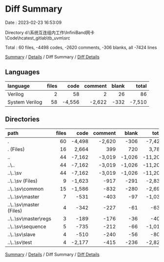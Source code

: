 # Diff Summary

Date : 2023-02-23 16:53:09

Directory d:\\系统互连组内工作\\InfiniBand网卡\\Code\\hcatest_gitlab\\tb_uvm\\src

Total : 60 files,  -4498 codes, -2620 comments, -306 blanks, all -7424 lines

[Summary](results.md) / [Details](details.md) / Diff Summary / [Diff Details](diff-details.md)

## Languages
| language | files | code | comment | blank | total |
| :--- | ---: | ---: | ---: | ---: | ---: |
| Verilog | 2 | 58 | 2 | 26 | 86 |
| System Verilog | 58 | -4,556 | -2,622 | -332 | -7,510 |

## Directories
| path | files | code | comment | blank | total |
| :--- | ---: | ---: | ---: | ---: | ---: |
| . | 60 | -4,498 | -2,620 | -306 | -7,424 |
| . (Files) | 16 | 2,664 | 399 | 720 | 3,783 |
| .. | 44 | -7,162 | -3,019 | -1,026 | -11,207 |
| ..\\.. | 44 | -7,162 | -3,019 | -1,026 | -11,207 |
| ..\\..\\sv | 44 | -7,162 | -3,019 | -1,026 | -11,207 |
| ..\\..\\sv (Files) | 9 | -1,623 | -917 | -291 | -2,831 |
| ..\\..\\sv\\common | 15 | -1,586 | -832 | -280 | -2,698 |
| ..\\..\\sv\\master | 7 | -531 | -403 | -97 | -1,031 |
| ..\\..\\sv\\master (Files) | 4 | -342 | -227 | -61 | -630 |
| ..\\..\\sv\\master\\regs | 3 | -189 | -176 | -36 | -401 |
| ..\\..\\sv\\sequence | 5 | -735 | -212 | -66 | -1,013 |
| ..\\..\\sv\\slave | 4 | -510 | -240 | -56 | -806 |
| ..\\..\\sv\\test | 4 | -2,177 | -415 | -236 | -2,828 |

[Summary](results.md) / [Details](details.md) / Diff Summary / [Diff Details](diff-details.md)